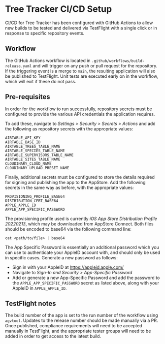 # Tree Tracker CI/CD Setup
CI/CD for Tree Tracker has been configured with GitHub Actions to allow new builds to be tested and delivered via TestFlight with a single click or in response to specific repository events.

## Workflow

The GitHub Actions workflow is located in `.github/workflows/build-release.yaml` and will trigger on any push or pull request for the repository. If the triggering event is a merge to `main`, the resulting application will also be published to TestFlight. Unit tests are executed early on in the workflow, which will exit if these do not pass.

## Pre-requisites

In order for the workflow to run successfully, repository secrets must be configured to provide the various API credentials the application requires.

To add these, navigate to _Settings > Security > Secrets > Actions_ and add the following as repository secrets with the appropriate values:

```
AIRTABLE_API_KEY
AIRTABLE_BASE_ID
AIRTABLE_TREES_TABLE_NAME
AIRTABLE_SPECIES_TABLE_NAME
AIRTABLE_SUPERVISORS_TABLE_NAME
AIRTABLE_SITES_TABLE_NAME
CLOUDINARY_CLOUD_NAME
CLOUDINARY_UPLOAD_PRESET_NAME
```

Finally, additional secrets must be configured to store the details required for signing and publishing the app to the AppStore. Add the following secrets in the same way as before, with the appropriate values:

```
PROVISIONING_PROFILE_BASE64
DISTRIBUTION_CERT_BASE64
APPLE_APPLE_ID
APPLE_APP_SPECIFIC_PASSWORD
```

The provisioning profile used is currently _iOS App Store Distribution Profile 20220213_, which may be downloaded from AppStore Connect. Both files should be encoded to base64 via the following command line:

`cat <path/to/file> | base64`

The App Specific Password is essentially an additional password which you can use to authenticate your AppleID account with, and should only be used in specific cases. Generate a new password as follows:

* Sign in with your AppleID at https://appleid.apple.com/
* Navigate to _Sign-In and Security > App-Specific Password_
* Add or generate a new App-Specific Password and add the password to the `APPLE_APP_SPECIFIC_PASSWORD` secret as listed above, along with your AppleID in `APPLE_APPLE_ID`.

## TestFlight notes

The build number of the app is set to the run number of the workflow using `agvtool`. Updates to the release number should be made manually via a PR. Once published, compliance requirements will need to be accepted manually in TestFlight, and the appropriate tester groups will need to be added in order to get access to the latest build.